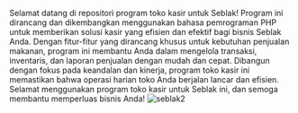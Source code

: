 Selamat datang di repositori program toko kasir untuk Seblak! Program ini dirancang dan dikembangkan menggunakan bahasa pemrograman PHP untuk memberikan solusi kasir yang efisien dan efektif bagi bisnis Seblak Anda. Dengan fitur-fitur yang dirancang khusus untuk kebutuhan penjualan makanan, program ini membantu Anda dalam mengelola transaksi, inventaris, dan laporan penjualan dengan mudah dan cepat. Dibangun dengan fokus pada keandalan dan kinerja, program toko kasir ini memastikan bahwa operasi harian toko Anda berjalan lancar dan efisien. Selamat menggunakan program toko kasir untuk Seblak ini, dan semoga membantu memperluas bisnis Anda!
![seblak2](https://github.com/sendevs/nyeblak/assets/168616114/de4a24b7-f47d-4fa3-a322-789b5c5da789)
